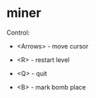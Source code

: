 # miner

Control:
* \<Arrows\> - move cursor

* \<R\> - restart level

* \<Q\> - quit

* \<B\> - mark bomb place

